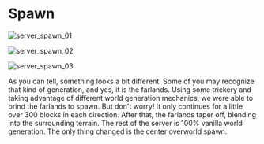# Spawn

![server_spawn_01](../assets/server_spawn_01.png)

![server_spawn_02](../assets/server_spawn_02.png)

![server_spawn_03](../assets/server_spawn_03.png)

As you can tell, something looks a bit different. Some of you may recognize that kind of generation, and yes, it is the farlands. Using some trickery and taking advantage of different world generation mechanics, we were able to brind the farlands to spawn.
But don't worry! It only continues for a little over 300 blocks in each direction. After that, the farlands taper off, blending into the surrounding terrain.
The rest of the server is 100% vanilla world generation. The only thing changed is the center overworld spawn.
